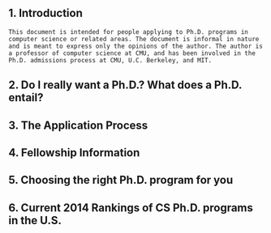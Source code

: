 ## 1. Introduction
	This document is intended for people applying to Ph.D. programs in computer science or related areas. The document is informal in nature and is meant to express only the opinions of the author. The author is a professor of computer science at CMU, and has been involved in the Ph.D. admissions process at CMU, U.C. Berkeley, and MIT.

## 2. Do I really want a Ph.D.? What does a Ph.D. entail?
## 3. The Application Process
## 4. Fellowship Information
## 5. Choosing the right Ph.D. program for you
## 6. Current 2014 Rankings of CS Ph.D. programs in the U.S.

